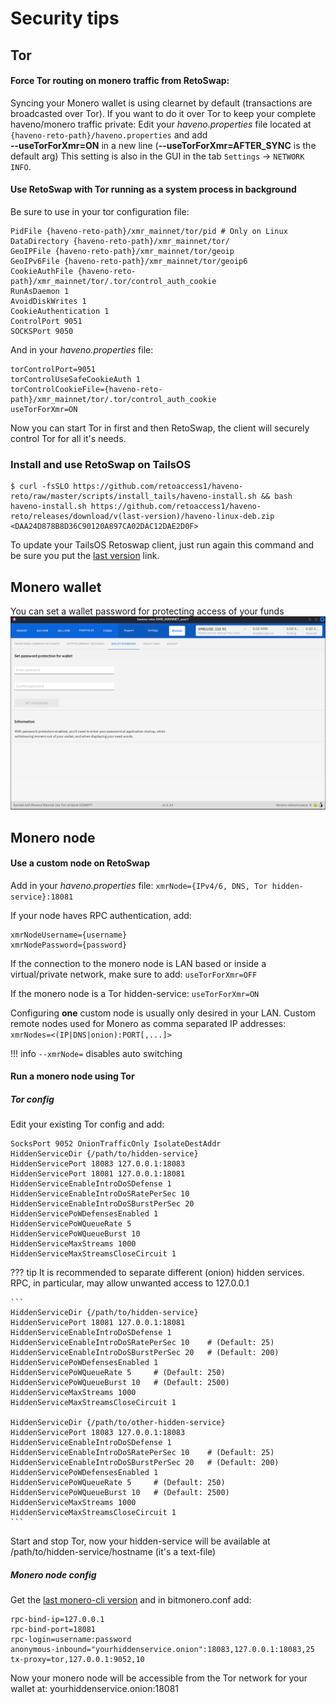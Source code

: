 # Security tips

## Tor

#### Force Tor routing on monero traffic from RetoSwap:

Syncing your Monero wallet is using clearnet by default (transactions are broadcasted over Tor). If you want to do it over Tor to keep your complete haveno/monero traffic private:
Edit your *haveno.properties* file located at `{haveno-reto-path}/haveno.properties` and add<br>
**--useTorForXmr=ON** in a new line (**--useTorForXmr=AFTER_SYNC** is the default arg)
This setting is also in the GUI in the tab `Settings` -> `NETWORK INFO`.

#### Use RetoSwap with Tor running as a system process in background

Be sure to use in your tor configuration file:

```
PidFile {haveno-reto-path}/xmr_mainnet/tor/pid # Only on Linux
DataDirectory {haveno-reto-path}/xmr_mainnet/tor/
GeoIPFile {haveno-reto-path}/xmr_mainnet/tor/geoip
GeoIPv6File {haveno-reto-path}/xmr_mainnet/tor/geoip6
CookieAuthFile {haveno-reto-path}/xmr_mainnet/tor/.tor/control_auth_cookie
RunAsDaemon 1
AvoidDiskWrites 1
CookieAuthentication 1
ControlPort 9051
SOCKSPort 9050
```

And in your *haveno.properties* file:

```
torControlPort=9051
torControlUseSafeCookieAuth 1
torControlCookieFile={haveno-reto-path}/xmr_mainnet/tor/.tor/control_auth_cookie
useTorForXmr=ON
```

Now you can start Tor in first and then RetoSwap, the client will securely control Tor for all it's needs.

### Install and use RetoSwap on TailsOS

```
$ curl -fsSLO https://github.com/retoaccess1/haveno-reto/raw/master/scripts/install_tails/haveno-install.sh && bash haveno-install.sh https://github.com/retoaccess1/haveno-reto/releases/download/v(last-version)/haveno-linux-deb.zip <DAA24D878B8D36C90120A897CA02DAC12DAE2D0F>
```

To update your TailsOS Retoswap client, just run again this command and be sure you put the [last version](https://github.com/retoaccess1/haveno-reto/releases/latest) link.

## Monero wallet

You can set a wallet password for protecting access of your funds
![Image](../resources/img/haveno-ui/password_wallet.png)

## Monero node

#### Use a custom node on RetoSwap

Add in your *haveno.properties* file:
`xmrNode={IPv4/6, DNS, Tor hidden-service}:18081`

If your node haves RPC authentication, add:
```
xmrNodeUsername={username}
xmrNodePassword={password}
```

If the connection to the monero node is LAN based or inside a virtual/private network, make sure to add:
`useTorForXmr=OFF`

If the monero node is a Tor hidden-service:
`useTorForXmr=ON`

Configuring **one** custom node is usually only desired in your LAN. Custom remote nodes used for Monero as comma separated IP addresses:
`xmrNodes=<(IP|DNS|onion):PORT[,...]>`

!!! info
    `--xmrNode=` disables auto switching

#### Run a monero node using Tor

##### Tor config

Edit your existing Tor config and add:
```
SocksPort 9052 OnionTrafficOnly IsolateDestAddr
HiddenServiceDir {/path/to/hidden-service}
HiddenServicePort 18083 127.0.0.1:18083
HiddenServicePort 18081 127.0.0.1:18081
HiddenServiceEnableIntroDoSDefense 1
HiddenServiceEnableIntroDoSRatePerSec 10
HiddenServiceEnableIntroDoSBurstPerSec 20
HiddenServicePoWDefensesEnabled 1
HiddenServicePoWQueueRate 5
HiddenServicePoWQueueBurst 10
HiddenServiceMaxStreams 1000
HiddenServiceMaxStreamsCloseCircuit 1
```

??? tip
    It is recommended to separate different (onion) hidden services.<br>
    RPC, in particular, may allow unwanted access to 127.0.0.1
    
    ```
    HiddenServiceDir {/path/to/hidden-service}
    HiddenServicePort 18081 127.0.0.1:18081
    HiddenServiceEnableIntroDoSDefense 1
    HiddenServiceEnableIntroDoSRatePerSec 10	# (Default: 25)
    HiddenServiceEnableIntroDoSBurstPerSec 20	# (Default: 200)
    HiddenServicePoWDefensesEnabled 1
    HiddenServicePoWQueueRate 5		# (Default: 250)
    HiddenServicePoWQueueBurst 10	# (Default: 2500)
    HiddenServiceMaxStreams 1000
    HiddenServiceMaxStreamsCloseCircuit 1
    
    HiddenServiceDir {/path/to/other-hidden-service}
    HiddenServicePort 18083 127.0.0.1:18083
    HiddenServiceEnableIntroDoSDefense 1
    HiddenServiceEnableIntroDoSRatePerSec 10	# (Default: 25)
    HiddenServiceEnableIntroDoSBurstPerSec 20	# (Default: 200)
    HiddenServicePoWDefensesEnabled 1
    HiddenServicePoWQueueRate 5		# (Default: 250)
    HiddenServicePoWQueueBurst 10	# (Default: 2500)
    HiddenServiceMaxStreams 1000
    HiddenServiceMaxStreamsCloseCircuit 1
    ```

Start and stop Tor, now your hidden-service will be available at /path/to/hidden-service/hostname (it's a text-file)

##### Monero node config

Get the [last monero-cli version](https://www.getmonero.org/downloads/) and in bitmonero.conf add:
```
rpc-bind-ip=127.0.0.1
rpc-bind-port=18081
rpc-login=username:password
anonymous-inbound="yourhiddenservice.onion":18083,127.0.0.1:18083,25
tx-proxy=tor,127.0.0.1:9052,10
```
Now your monero node will be accessible from the Tor network for your wallet at: yourhiddenservice.onion:18081
